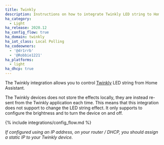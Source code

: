 ```yaml
---
title: Twinkly
description: Instructions on how to integrate Twinkly LED string to Home Assistant.
ha_category:
  - Light
ha_release: 2020.12
ha_config_flow: true
ha_domain: twinkly
ha_iot_class: Local Polling
ha_codeowners:
  - '@dr1rrb'
  - '@Robbie1221'
ha_platforms:
  - light
ha_dhcp: true
---
```


The Twinkly integration allows you to control [Twinkly](https://twinkly.com/) LED string from Home Assistant.

The Twinkly devices does not store the effects locally, they are instead re-sent from the Twinkly application each time.
This means that this integration does not support to change the LED string effect.
It only supports to configure the brightness and to turn the device on and off.

{% include integrations/config_flow.md %}

_If configured using an IP address, on your router / DHCP, you should assign a static IP to your Twinkly device._
